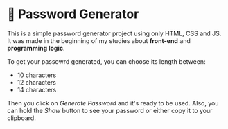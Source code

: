 # 🎰 Password Generator


This is a simple password generator project using only HTML, CSS and JS. It was made in the beginning of my studies about **front-end** and **programming logic**.

To get your passowrd generated, you can choose its length between:

- 10 characters
- 12 characters
- 14 characters

Then you click on *Generate Password* and it's ready to be used. Also, you can hold the *Show* button to see your password or either copy it to your clipboard.
